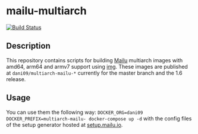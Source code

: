 # mailu-multiarch

[![Build Status](https://travis-ci.com/daniel0611/mailu-multiarch.svg?branch=master)](https://travis-ci.com/daniel0611/mailu-multiarch)

## Description
This repository contains scripts for building [Mailu](https://github.com/Mailu/Mailu) multiarch images with amd64, arm64 and armv7 support using [img](https://github.com/genuinetools/img).
These images are published at `dani09/multiarch-mailu-*` currently for the master branch and the 1.6 release.

## Usage
You can use them the following way: `DOCKER_ORG=dani09 DOCKER_PREFIX=multiarch-mailu- docker-compose up -d`
with the config files of the setup generator hosted at [setup.mailu.io](https://setup.mailu.io).
